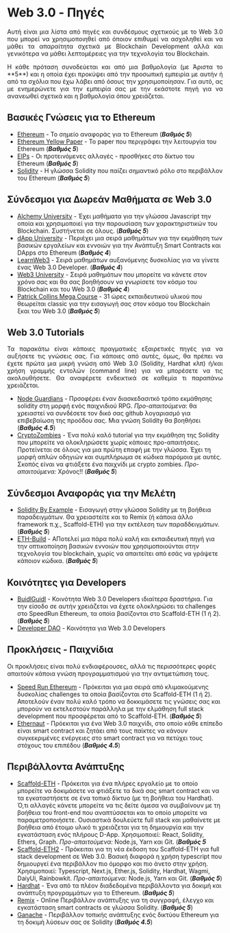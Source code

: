 # Web 3.0 - Πηγές
<p align="justify">  Αυτή είναι μια λίστα από πηγές και συνδέσμους σχετικούς με το Web 3.0 που μπορεί να χρησιμοποιηθεί από όποιον επιθυμεί να ασχοληθεί και να μάθει τα απαραίτητα σχετικά με Blockchain Development αλλά και γενικότερα να μάθει λεπτομέρειες για την τεχνολογία του Blockchain. </p>

<p align="justify">  Η κάθε πρόταση συνοδεύεται και από μια βαθμολογία (με Άριστα το **5**) και η οποία έχει προκύψει από την προσωπική εμπειρία με αυτήν ή από τα σχόλια που έχω λάβει από όσους την χρησιμοποίησαν. Για αυτό, ας με ενημερώνετε για την εμπειρία σας με την εκάστοτε πηγή για να ανανεωθεί σχετικά και η βαθμολογία όπου χρειάζεται. </p>

## Βασικές Γνώσεις για το Ethereum 
- [Ethereum](https://ethereum.org/en/) - Το σημείο αναφοράς για το Ethereum                                                               (**_Βαθμός 5_**)
- [Ethereum Yellow Paper](https://github.com/ethereum/yellowpaper) - Το paper που περιγράφει την λειτουργία του Ethereum                  (**_Βαθμός 5_**)
- [EIPs](https://github.com/ethereum/EIPs) - Οι προτεινόμενες αλλαγές - προσθήκες στο δίκτυο του Ethereum                                 (**_Βαθμός 5_**)
- [Solidity](https://docs.soliditylang.org/en/v0.8.20/) - Η γλώσσα Solidity που παίζει σημαντικό ρόλο στο περιβάλλον του Ethereum         (**_Βαθμός 5_**)

## Σύνδεσμοι για Δωρεάν Μαθήματα σε Web 3.0 
- [Alchemy University](https://university.alchemy.com/) - Έχει μαθήματα για την γλώσσα Javascript την οποία και χρησιμοποιεί για την παρουσίαση των χαρακτηριστικών του Blockchain. Συστήνεται σε όλους. (**_Βαθμός 5_**)
- [dApp University](https://www.dappuniversity.com/) - Περιέχει μια σειρά μαθημάτων για την εκμάθηση των βασικών εργαλείων και εννοιών για την Ανάπτυξη Smart Contracts και DApps στο Ethereum (**_Βαθμός 4_**)
- [LearnWeb3](https://learnweb3.io/) - Σειρά μαθημάτων αυξανόμενης δυσκολίας για να γίνετε ένας Web 3.0 Developer.   (**_Βαθμός 4_**)
- [Web3 University](https://www.web3.university/) - Σειρά μαθημάτων που μπορείτε να κάνετε στον χρόνο σας και θα σας βοηθήσουν να γνωρίσετε τον κόσμο του Blockchain και του Web 3.0  (**_Βαθμός 4_**)
- [Patrick Collins Mega Course](https://www.youtube.com/watch?v=gyMwXuJrbJQ&ab_channel=freeCodeCamp.org) - 31 ώρες εκπαιδευτικού υλικού που θεωρείται classic για την εισαγωγή σας στον κόσμο του Blockchain ξκαι του Web 3.0 (**_Βαθμός 5_**)

## Web 3.0 Tutorials
<p align="justify"> Τα παρακάτω είναι κάποιες πραγματικές εξαιρετικές πηγές για να αυξήσετε τις γνώσεις σας. Για κάποιες από αυτές, όμως, θα πρέπει να έχετε πρώτα μια μικρή γνώση από Web 3.0 (Solidity, Hardhat κλπ) ή/και χρήση γραμμής εντολών (command line) για να μπορέσετε να τις ακολουθήσετε. Θα αναφέρετε ενδεικτικά σε καθεμία τι παραπάνω χρειάζεται. </p>

- [Node Guardians](https://nodeguardians.io/?s=home-overview) - Πρσοφέρει έναν διασκεδασιτκό τρόπο εκμάθησης solidity στη μορφή ενός παιχνιδιού RPG. 
_Προ-απαιτούμενα_: θα χρειαστεί να συνδέσετε τον δικό σας github λογαριασμό για επιβεβαίωση της προόδου σας. Μια γνώση Solidity θα βοηθήσει (**_Βαθμός 4.5_**)
- [CryptoZombies](https://cryptozombies.io/en/course) - Ένα πολύ καλό tutorial για την εκμάθηση της Solidity που μπορείτε να ολοκληρώσετε χωρίς κάποιες προ-απαιτήσεις. Προτείνεται σε όλους για μια πρώτη επαφή με την γλώσσα. Έχει τη μορφή απλών οδηγιών και συμπλήρωμα σε κώδικα παρόμοια με αυτές. Σκοπός είναι να φτιάξετε ένα παιχνίδι με crypto zombies. _Προ-απαιτούμενα:_ Χρόνος!!   (**_Βαθμός 5_**)

## Σύνδεσμοι Αναφοράς για την Μελέτη
- [Solidity By Example](https://solidity-by-example.org/) - Εισαγωγή στην γλώσσα Solidity με τη βοήθεια παραδειγμάτων. Θα χρειαστείτε και το Remix (ή κάποια άλλο framework π.χ., Scaffold-ETH) για την εκτέλεση των παραδδειγμάτων.      (**_Βαθμός 5_**)
- [ETH-Build](https://eth.build/) - ΑΠοτελεί μια πάρα πολύ καλή και εκπαιδευτική πηγή για την οπτικοποίηση βασικών εννοιών που χρησιμοποιούνται στην τεχνολογία του blockchain, χωρίς να απαιτείτει από εσάς να γράψετε κάποιον κώδικα.     (**_Βαθμός 5_**)

## Κοινότητες για Developers
- [BuidlGuidl](https://buidlguidl.com/) - Κοινότητα Web 3.0 Developers ιδιαίτερα δραστήρια. Για την είσοδο σε αυτήν χρειάζεται να έχετε ολοκληρώσει τα challenges στο SpeedRun Ethereum, τα οποία βασίζονται στο Scaffold-ETH (1 ή 2). (**_Βαθμός 5_**)
- [Developer DAO](https://www.developerdao.com) - Κοινότητα για Web 3.0 Developers

## Προκλήσεις - Παιχνίδια
Οι προκλήσεις είναι πολύ ενδιαφέρουσες, αλλά τις περισσότερες φορές απαιτούν κάποια γνώση προγραμματισμού για την αντιμετώπιση τους.

- [Speed Run Ethereum](https://speedrunethereum.com/) - Πρόκειται για μια σειρά από κλιμακούμενης δυσκολίας challenges τα οποία βασίζονται στο Scaffold-ETH (1 ή 2). Αποτελούν έναν πολύ καλό τρόπο να δοκκιμάσετε τις γνώσεις σας και μπορούν να εκτελεστούν παράλληλα με την ελμάθηση full stack development που προσφέρεται από το Scaffold-ETH.  (**_Βαθμός 5_**)
- [Ethernaut](https://ethernaut.openzeppelin.com/) - Πρόεκιται για ένα Web 3.0 παιχνίδι, στο οποίο κάθε επίπεδο είναι smart contract και ζητάει από τους παίκτες να κάνουν συγκεκριμένες ενέργειες στο smart contract για να πετύχει τους στόχους του επιπέδου (**_Βαθμός 4.5_**)

## Περιβάλλοντα Ανάπτυξης
- [Scaffold-ETH](https://github.com/scaffold-eth/scaffold-eth) - Πρόκειται για ένα πλήρες εργαλείο με το οποίο μπορείτε να δοκιμάσετε να φτιάξετε τα δικά σας smart contract και να τα εγκαταστήσετε σε ένα τοπικό δίκτυο (με τη βοήθεια του Hardhat). Ό,τι αλλαγές κάνετε μπορείτε να τις δείτε άμεσα να συμβαίνουν με τη βοήθεια του front-end που αναπτύσσεται και το οποίο μπορείτε να παραμετροποιήσετε. Ουσιαστικά δουλεύετε full stack και μαθαίνετε με βοήθεια από έτοιμο υλικό τι χρειάζεται για τη δημιουργία και την εγκατάσταση ενός πλήρους D-App. Χρησιμοποιεί: React, Solidity, Ethers, Graph. _Προ-απαιτούμενα:_ Node.js, Yarn και Git.   (**_Βαθμός 5_**
- [Scaffold-ETH2](https://github.com/scaffold-eth/scaffold-eth-2) - Πρόκειται για τη νέα έκδοση του Scaffold-ETH για full stack development σε Web 3.0. Βασική διαφορά η χρήση typescript που δημιουργεί ένα περιβάλλον πιο όμορφο και πιο άνετο στην χρήση. Χρησιμοποιεί: Typescript, Next.js, Ether.js, Solidity, Hardhat, Wagmi, DaiyUi, Rainbowkit. _Προ-απαιτούμενα:_ Node.js, Yarn και Git.  (**_Βαθμός 5_**)
- [Hardhat](https://hardhat.org/) - Ένα από τα πλέον διαδεδομένα περιβάλλοντα για δοκιμή και ανάπτυξη προγραμμάτων για το Ethereum.   (**_Βαθμός 5_**)
- [Remix](https://remix.ethereum.org/) - Online Περιβάλλον ανάπτυξης για τη συγγραφή, έλεγχο και εγκατάσταση smart contracts σε γλώσσα Solidity.   (**_Βαθμός 5_**)
- [Ganache](https://trufflesuite.com/ganache/) - Περιβάλλον τοπικής ανάπτυξης ενός δικτύου Ethereum για τη δοκιμή λύσεων σας σε Solidity  (**_Βαθμός 4.5_**)

